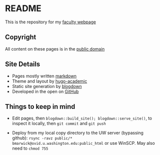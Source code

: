 # README

This is the repository for my [faculty webpage](http://faculty.washington.edu/bmarwick/)

## Copyright

All content on these pages is in the [public domain](http://creativecommons.org/publicdomain/zero/1.0/)

## Site Details

* Pages mostly written [markdown](https://daringfireball.net/projects/markdown/)
* Theme and layout by [hugo-academic](https://github.com/gcushen/hugo-academic)
* Static site generation by [blogdown](https://bookdown.org/yihui/blogdown)
* Developed in the open on [GitHub](https://github.com/benmarwick)

## Things to keep in mind

* Edit pages, then `blogdown::build_site(); blogdown::serve_site()`, to inspect it locally, then `git commit` and `git push`

* Deploy from my local copy directory to the UW server (bypassing github): `rsync -ravz public/* bmarwick@ovid.u.washington.edu:public_html` or use WinSCP. May also need to `chmod 755`  
 
 

